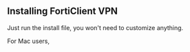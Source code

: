 Installing FortiClient VPN
--------------------------

Just run the install file, you won't need to customize anything.

For Mac users,
